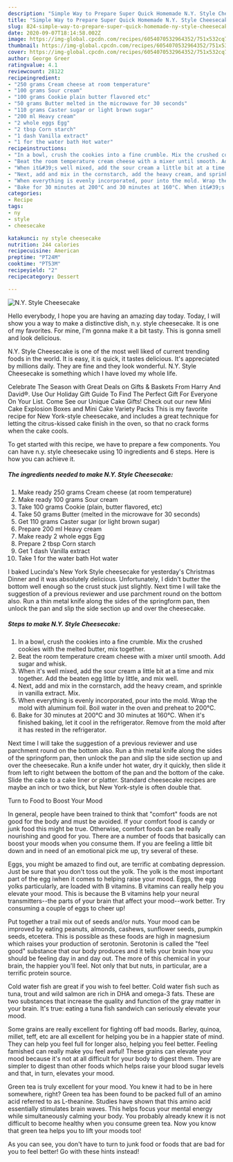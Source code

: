 ```yaml
---
description: "Simple Way to Prepare Super Quick Homemade N.Y. Style Cheesecake"
title: "Simple Way to Prepare Super Quick Homemade N.Y. Style Cheesecake"
slug: 824-simple-way-to-prepare-super-quick-homemade-ny-style-cheesecake
date: 2020-09-07T18:14:58.002Z
image: https://img-global.cpcdn.com/recipes/6054070532964352/751x532cq70/ny-style-cheesecake-recipe-main-photo.jpg
thumbnail: https://img-global.cpcdn.com/recipes/6054070532964352/751x532cq70/ny-style-cheesecake-recipe-main-photo.jpg
cover: https://img-global.cpcdn.com/recipes/6054070532964352/751x532cq70/ny-style-cheesecake-recipe-main-photo.jpg
author: George Greer
ratingvalue: 4.1
reviewcount: 28122
recipeingredient:
- "250 grams Cream cheese at room temperature"
- "100 grams Sour cream"
- "100 grams Cookie plain butter flavored etc"
- "50 grams Butter melted in the microwave for 30 seconds"
- "110 grams Caster sugar or light brown sugar"
- "200 ml Heavy cream"
- "2 whole eggs Egg"
- "2 tbsp Corn starch"
- "1 dash Vanilla extract"
- "1 for the water bath Hot water"
recipeinstructions:
- "In a bowl, crush the cookies into a fine crumble. Mix the crushed cookies with the melted butter, mix together."
- "Beat the room temperature cream cheese with a mixer until smooth. Add sugar and whisk."
- "When it&#39;s well mixed, add the sour cream a little bit at a time and mix together. Add the beaten egg little by little, and mix well."
- "Next, add and mix in the cornstarch, add the heavy cream, and sprinkle in vanilla extract. Mix."
- "When everything is evenly incorporated, pour into the mold. Wrap the mold with aluminum foil. Boil water in the oven and preheat to 200°C."
- "Bake for 30 minutes at 200°C and 30 minutes at 160°C. When it&#39;s finished baking, let it cool in the refrigerator. Remove from the mold after it has rested in the refrigerator."
categories:
- Recipe
tags:
- ny
- style
- cheesecake

katakunci: ny style cheesecake 
nutrition: 244 calories
recipecuisine: American
preptime: "PT24M"
cooktime: "PT53M"
recipeyield: "2"
recipecategory: Dessert

---
```



![N.Y. Style Cheesecake](https://img-global.cpcdn.com/recipes/6054070532964352/751x532cq70/ny-style-cheesecake-recipe-main-photo.jpg)

Hello everybody, I hope you are having an amazing day today. Today, I will show you a way to make a distinctive dish, n.y. style cheesecake. It is one of my favorites. For mine, I'm gonna make it a bit tasty. This is gonna smell and look delicious.

N.Y. Style Cheesecake is one of the most well liked of current trending foods in the world. It is easy, it is quick, it tastes delicious. It's appreciated by millions daily. They are fine and they look wonderful. N.Y. Style Cheesecake is something which I have loved my whole life.

Celebrate The Season with Great Deals on Gifts &amp; Baskets From Harry And David®. Use Our Holiday Gift Guide To Find The Perfect Gift For Everyone On Your List. Come See our Unique Cake Gifts! Check out our new Mini Cake Explosion Boxes and Mini Cake Variety Packs This is my favorite recipe for New York-style cheesecake, and includes a great technique for letting the citrus-kissed cake finish in the oven, so that no crack forms when the cake cools.


To get started with this recipe, we have to prepare a few components. You can have n.y. style cheesecake using 10 ingredients and 6 steps. Here is how you can achieve it.

<!--inarticleads1-->

##### The ingredients needed to make N.Y. Style Cheesecake:

1. Make ready 250 grams Cream cheese (at room temperature)
1. Make ready 100 grams Sour cream
1. Take 100 grams Cookie (plain, butter flavored, etc)
1. Take 50 grams Butter (melted in the microwave for 30 seconds)
1. Get 110 grams Caster sugar (or light brown sugar)
1. Prepare 200 ml Heavy cream
1. Make ready 2 whole eggs Egg
1. Prepare 2 tbsp Corn starch
1. Get 1 dash Vanilla extract
1. Take 1 for the water bath Hot water


I baked Lucinda&#39;s New York Style cheesecake for yesterday&#39;s Christmas Dinner and it was absolutely delicious. Unfortunately, I didn&#39;t butter the bottom well enough so the crust stuck just slightly. Next time I will take the suggestion of a previous reviewer and use parchment round on the bottom also. Run a thin metal knife along the sides of the springform pan, then unlock the pan and slip the side section up and over the cheesecake. 

<!--inarticleads2-->

##### Steps to make N.Y. Style Cheesecake:

1. In a bowl, crush the cookies into a fine crumble. Mix the crushed cookies with the melted butter, mix together.
1. Beat the room temperature cream cheese with a mixer until smooth. Add sugar and whisk.
1. When it&#39;s well mixed, add the sour cream a little bit at a time and mix together. Add the beaten egg little by little, and mix well.
1. Next, add and mix in the cornstarch, add the heavy cream, and sprinkle in vanilla extract. Mix.
1. When everything is evenly incorporated, pour into the mold. Wrap the mold with aluminum foil. Boil water in the oven and preheat to 200°C.
1. Bake for 30 minutes at 200°C and 30 minutes at 160°C. When it&#39;s finished baking, let it cool in the refrigerator. Remove from the mold after it has rested in the refrigerator.


Next time I will take the suggestion of a previous reviewer and use parchment round on the bottom also. Run a thin metal knife along the sides of the springform pan, then unlock the pan and slip the side section up and over the cheesecake. Run a knife under hot water, dry it quickly, then slide it from left to right between the bottom of the pan and the bottom of the cake. Slide the cake to a cake liner or platter. Standard cheesecake recipes are maybe an inch or two thick, but New York-style is often double that. 

Turn to Food to Boost Your Mood


In general, people have been trained to think that "comfort" foods are not good for the body and must be avoided. If your comfort food is candy or junk food this might be true. Otherwise, comfort foods can be really nourishing and good for you. There are a number of foods that basically can boost your moods when you consume them. If you are feeling a little bit down and in need of an emotional pick me up, try several of these.

Eggs, you might be amazed to find out, are terrific at combating depression. Just be sure that you don't toss out the yolk. The yolk is the most important part of the egg iwhen it comes to helping raise your mood. Eggs, the egg yolks particularly, are loaded with B vitamins. B vitamins can really help you elevate your mood. This is because the B vitamins help your neural transmitters--the parts of your brain that affect your mood--work better. Try consuming a couple of eggs to cheer up!

Put together a trail mix out of seeds and/or nuts. Your mood can be improved by eating peanuts, almonds, cashews, sunflower seeds, pumpkin seeds, etcetera. This is possible as these foods are high in magnesium which raises your production of serotonin. Serotonin is called the "feel good" substance that our body produces and it tells your brain how you should be feeling day in and day out. The more of this chemical in your brain, the happier you'll feel. Not only that but nuts, in particular, are a terrific protein source.

Cold water fish are great if you wish to feel better. Cold water fish such as tuna, trout and wild salmon are rich in DHA and omega-3 fats. These are two substances that increase the quality and function of the gray matter in your brain. It's true: eating a tuna fish sandwich can seriously elevate your mood. 

Some grains are really excellent for fighting off bad moods. Barley, quinoa, millet, teff, etc are all excellent for helping you be in a happier state of mind. They can help you feel full for longer also, helping you feel better. Feeling famished can really make you feel awful! These grains can elevate your mood because it's not at all difficult for your body to digest them. They are simpler to digest than other foods which helps raise your blood sugar levels and that, in turn, elevates your mood.

Green tea is truly excellent for your mood. You knew it had to be in here somewhere, right? Green tea has been found to be packed full of an amino acid referred to as L-theanine. Studies have shown that this amino acid essentially stimulates brain waves. This helps focus your mental energy while simultaneously calming your body. You probably already knew it is not difficult to become healthy when you consume green tea. Now you know that green tea helps you to lift your moods too!

As you can see, you don't have to turn to junk food or foods that are bad for you to feel better! Go  with  these hints  instead!

